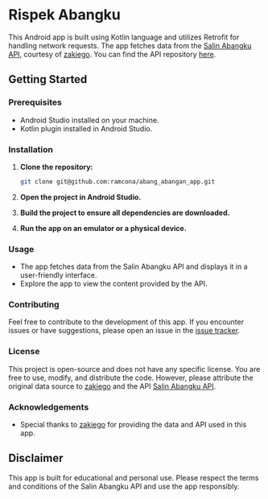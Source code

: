 # Rispek Abangku

This Android app is built using Kotlin language and utilizes Retrofit for handling network requests. The app fetches data from the [Salin Abangku API](https://salin-abangku.vercel.app), courtesy of [zakiego](https://github.com/zakiego). You can find the API repository [here](https://github.com/zakiego/salin-abangku).

## Getting Started

### Prerequisites

- Android Studio installed on your machine.
- Kotlin plugin installed in Android Studio.

### Installation

1. **Clone the repository:**

   ```bash
   git clone git@github.com:ramcona/abang_abangan_app.git
   ```

2. **Open the project in Android Studio.**

3. **Build the project to ensure all dependencies are downloaded.**

4. **Run the app on an emulator or a physical device.**

### Usage

- The app fetches data from the Salin Abangku API and displays it in a user-friendly interface.
- Explore the app to view the content provided by the API.

### Contributing

Feel free to contribute to the development of this app. If you encounter issues or have suggestions, please open an issue in the [issue tracker](https://github.com/your-username/salin-abangku-android/issues).

### License

This project is open-source and does not have any specific license. You are free to use, modify, and distribute the code. However, please attribute the original data source to [zakiego](https://github.com/zakiego) and the API [Salin Abangku API](https://salin-abangku.vercel.app).

### Acknowledgements

- Special thanks to [zakiego](https://github.com/zakiego) for providing the data and API used in this app.

## Disclaimer

This app is built for educational and personal use. Please respect the terms and conditions of the Salin Abangku API and use the app responsibly.
